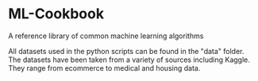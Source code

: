 # ML-Cookbook
A reference library of common machine learning algorithms

All datasets used in the python scripts can be found in the "data" folder. The datasets have been
taken from a variety of sources including Kaggle. They range from ecommerce to medical and housing
data.
